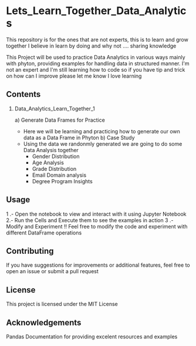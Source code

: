 # **Lets_Learn_Together_Data_Analytics**
This repository is for the ones that are not experts, this is to learn and grow together I believe in learn by doing and why not .... sharing knowledge

This Project will be used to practice Data Analytics in various ways mainly with phyton, providing examples for handling data in structured manner. 
I'm not an expert and I'm still learning how to code so if you have tip and trick on how can I improve please let me know I love learning 

## Contents

1) Data_Analytics_Learn_Together_1
   
   a) Generate Data Frames for Practice
     - Here we will be learning and practicing how to generate our own data as a Data Frame in Phyton
   b) Case Study
     - Using the data we randonmly generated we are going to do some Data Analysis together
       - Gender Distribution
       - Age Analysis
       - Grade Distribution
       - Email Domain analysis
       - Degree Program Insights
      
## **Usage**   

1 .- Open the notebook to view and interact with it using Jupyter Notebook
2.-  Run the Cells and Execute them to see the examples in action
3 .- Modify and Experiment !! Feel free to modify the code and experiment with different DataFrame operations

## Contributing

If you have suggestions for improvements or additional features, feel free to open an issue or submit a pull request

## License

This project is licensed under the MIT License

## Acknowledgements

Pandas Documentation for providing excelent resources and examples
